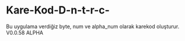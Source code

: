 # Kare-Kod-D-n-t-r-c-
Bu uygulama verdiğiz byte, num ve alpha_num olarak karekod oluşturur. V0.0.58 ALPHA
